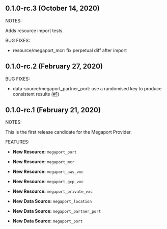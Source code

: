 ## 0.1.0-rc.3 (October 14, 2020)

NOTES:

Adds resource import tests.

BUG FIXES:

* resource/megaport_mcr: fix perpetual diff after import


## 0.1.0-rc.2 (February 27, 2020)

BUG FIXES:

* data-source/megaport_partner_port: use a randomised key to produce consistent
results ([#1](https://github.com/utilitywarehouse/terraform-provider-megaport/issues/1))


## 0.1.0-rc.1 (February 21, 2020)

NOTES:

This is the first release candidate for the Megaport Provider.

FEATURES:

* **New Resource:** `megaport_port`
* **New Resource:** `megaport_mcr`
* **New Resource:** `megaport_aws_vxc`
* **New Resource:** `megaport_gcp_vxc`
* **New Resource:** `megaport_private_vxc`

* **New Data Source:** `megaport_location`
* **New Data Source:** `megaport_partner_port`
* **New Data Source:** `megaport_port`

